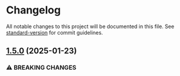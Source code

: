 # Changelog

All notable changes to this project will be documented in this file. See [standard-version](https://github.com/conventional-changelog/standard-version) for commit guidelines.

## [1.5.0](https://github.com/wkylin/pro-react-admin/compare/v1.4.0...v1.5.0) (2025-01-23)

### ⚠ BREAKING CHANGES
